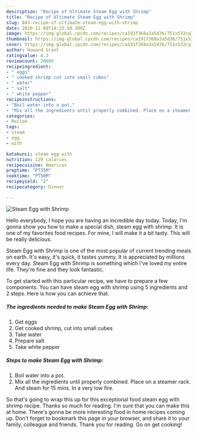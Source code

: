 ```yaml
---
description: "Recipe of Ultimate Steam Egg with Shrimp"
title: "Recipe of Ultimate Steam Egg with Shrimp"
slug: 843-recipe-of-ultimate-steam-egg-with-shrimp
date: 2020-11-08T14:23:50.390Z
image: https://img-global.cpcdn.com/recipes/ca191f368a3a5d36/751x532cq70/steam-egg-with-shrimp-recipe-main-photo.jpg
thumbnail: https://img-global.cpcdn.com/recipes/ca191f368a3a5d36/751x532cq70/steam-egg-with-shrimp-recipe-main-photo.jpg
cover: https://img-global.cpcdn.com/recipes/ca191f368a3a5d36/751x532cq70/steam-egg-with-shrimp-recipe-main-photo.jpg
author: Howard Grant
ratingvalue: 4.2
reviewcount: 20695
recipeingredient:
- " eggs"
- " cooked shrimp cut into small cubes"
- " water"
- " salt"
- " white pepper"
recipeinstructions:
- "Boil water into a pot."
- "Mix all the ingredients until properly combined. Place on a steamer rack. And steam for 15 mins. In a very low fire."
categories:
- Recipe
tags:
- steam
- egg
- with

katakunci: steam egg with 
nutrition: 129 calories
recipecuisine: American
preptime: "PT35M"
cooktime: "PT50M"
recipeyield: "2"
recipecategory: Dinner

---
```



![Steam Egg with Shrimp](https://img-global.cpcdn.com/recipes/ca191f368a3a5d36/751x532cq70/steam-egg-with-shrimp-recipe-main-photo.jpg)

Hello everybody, I hope you are having an incredible day today. Today, I'm gonna show you how to make a special dish, steam egg with shrimp. It is one of my favorites food recipes. For mine, I will make it a bit tasty. This will be really delicious.

Steam Egg with Shrimp is one of the most popular of current trending meals on earth. It's easy, it's quick, it tastes yummy. It is appreciated by millions every day. Steam Egg with Shrimp is something which I've loved my entire life. They're fine and they look fantastic.




To get started with this particular recipe, we have to prepare a few components. You can have steam egg with shrimp using 5 ingredients and 2 steps. Here is how you can achieve that.

<!--inarticleads1-->

##### The ingredients needed to make Steam Egg with Shrimp:

1. Get  eggs
1. Get  cooked shrimp, cut into small cubes
1. Take  water
1. Prepare  salt
1. Take  white pepper




<!--inarticleads2-->

##### Steps to make Steam Egg with Shrimp:

1. Boil water into a pot.
1. Mix all the ingredients until properly combined. Place on a steamer rack. And steam for 15 mins. In a very low fire.




So that's going to wrap this up for this exceptional food steam egg with shrimp recipe. Thanks so much for reading. I'm sure that you can make this at home. There's gonna be more interesting food in home recipes coming up. Don't forget to bookmark this page in your browser, and share it to your family, colleague and friends. Thank you for reading. Go on get cooking!
